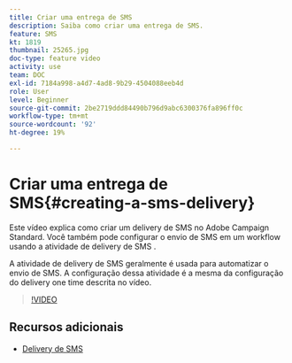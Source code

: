 ```yaml
---
title: Criar uma entrega de SMS
description: Saiba como criar uma entrega de SMS.
feature: SMS
kt: 1819
thumbnail: 25265.jpg
doc-type: feature video
activity: use
team: DOC
exl-id: 7184a998-a4d7-4ad8-9b29-4504088eeb4d
role: User
level: Beginner
source-git-commit: 2be2719ddd84490b796d9abc6300376fa896ff0c
workflow-type: tm+mt
source-wordcount: '92'
ht-degree: 19%

---
```


# Criar uma entrega de SMS{#creating-a-sms-delivery}

Este vídeo explica como criar um delivery de SMS no Adobe Campaign Standard. Você também pode configurar o envio de SMS em um workflow usando a atividade de delivery de SMS .

A atividade de delivery de SMS geralmente é usada para automatizar o envio de SMS. A configuração dessa atividade é a mesma da configuração do delivery one time descrita no vídeo.

>[!VIDEO](https://video.tv.adobe.com/v/25265/?quality=12)

## Recursos adicionais

* [Delivery de SMS](https://docs.adobe.com/content/help/en/campaign-standard/using/managing-processes-and-data/channel-activities/sms-delivery.html#configuration)
